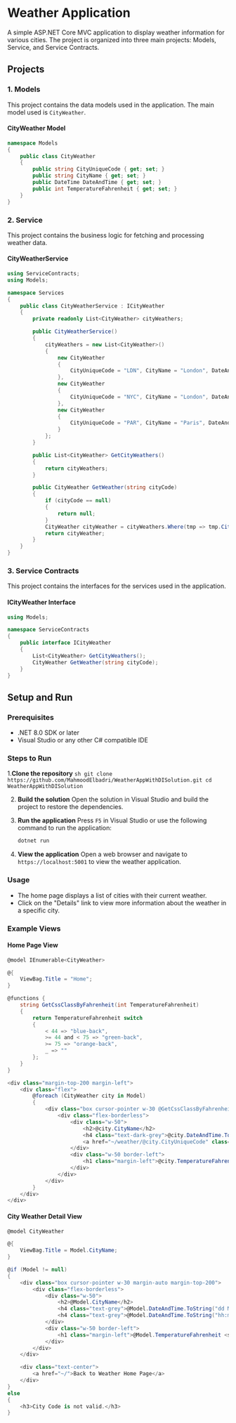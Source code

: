 


# Weather Application

A simple ASP.NET Core MVC application to display weather information for various cities. The project is organized into three main projects: Models, Service, and Service Contracts.

## Projects

### 1. Models
This project contains the data models used in the application. The main model used is `CityWeather`.

#### CityWeather Model
```csharp
namespace Models
{
    public class CityWeather
    {
        public string CityUniqueCode { get; set; }
        public string CityName { get; set; }
        public DateTime DateAndTime { get; set; }
        public int TemperatureFahrenheit { get; set; }
    }
}
```

### 2. Service
This project contains the business logic for fetching and processing weather data.

#### CityWeatherService
```csharp
using ServiceContracts;
using Models;

namespace Services
{
    public class CityWeatherService : ICityWeather
    {
        private readonly List<CityWeather> cityWeathers;

        public CityWeatherService()
        {
            cityWeathers = new List<CityWeather>()
            {
                new CityWeather
                {
                    CityUniqueCode = "LDN", CityName = "London", DateAndTime = Convert.ToDateTime("2030-01-01 8:00"), TemperatureFahrenheit = 33,
                },
                new CityWeather
                {
                    CityUniqueCode = "NYC", CityName = "London", DateAndTime = Convert.ToDateTime("2030-01-01 3:00"), TemperatureFahrenheit = 60
                },
                new CityWeather
                {
                    CityUniqueCode = "PAR", CityName = "Paris", DateAndTime = Convert.ToDateTime("2030-01-01 9:00"), TemperatureFahrenheit = 82,
                }
            };
        }

        public List<CityWeather> GetCityWeathers()
        {
            return cityWeathers;
        }

        public CityWeather GetWeather(string cityCode)
        {
            if (cityCode == null)
            {
                return null;
            }
            CityWeather cityWeather = cityWeathers.Where(tmp => tmp.CityUniqueCode == cityCode).FirstOrDefault();
            return cityWeather;
        }
    }
}
```

### 3. Service Contracts
This project contains the interfaces for the services used in the application.

#### ICityWeather Interface
```csharp
using Models;

namespace ServiceContracts
{
    public interface ICityWeather
    {
        List<CityWeather> GetCityWeathers();
        CityWeather GetWeather(string cityCode);
    }
}
```

## Setup and Run

### Prerequisites
- .NET 8.0 SDK or later
- Visual Studio or any other C# compatible IDE

### Steps to Run

1.**Clone the repository**
    ```sh
    git clone https://github.com/MahmoodElbadri/WeatherAppWithDISolution.git
    cd WeatherAppWithDISolution
    ```

2. **Build the solution**
    Open the solution in Visual Studio and build the project to restore the dependencies.

3. **Run the application**
    Press `F5` in Visual Studio or use the following command to run the application:
    ```sh
    dotnet run
    ```

4. **View the application**
    Open a web browser and navigate to `https://localhost:5001` to view the weather application.

### Usage
- The home page displays a list of cities with their current weather.
- Click on the "Details" link to view more information about the weather in a specific city.

### Example Views

#### Home Page View
```csharp
@model IEnumerable<CityWeather>

@{
    ViewBag.Title = "Home";
}

@functions {
    string GetCssClassByFahrenheit(int TemperatureFahrenheit)
    {
        return TemperatureFahrenheit switch
        {
            < 44 => "blue-back",
            >= 44 and < 75 => "green-back",
            >= 75 => "orange-back",
            _ => ""
        };
    }
}

<div class="margin-top-200 margin-left">
    <div class="flex">
        @foreach (CityWeather city in Model)
        {
            <div class="box cursor-pointer w-30 @GetCssClassByFahrenheit(city.TemperatureFahrenheit)">
                <div class="flex-borderless">
                    <div class="w-50">
                        <h2>@city.CityName</h2>
                        <h4 class="text-dark-grey">@city.DateAndTime.ToString("hh:mm tt")</h4>
                        <a href="~/weather/@city.CityUniqueCode" class="margin-top">Details</a>
                    </div>
                    <div class="w-50 border-left">
                        <h1 class="margin-left">@city.TemperatureFahrenheit <sup class="text-grey">&#8457</sup></h1>
                    </div>
                </div>
            </div>
        }
    </div>
</div>
```

#### City Weather Detail View
```csharp
@model CityWeather

@{
    ViewBag.Title = Model.CityName;
}

@if (Model != null)
{
    <div class="box cursor-pointer w-30 margin-auto margin-top-200">
        <div class="flex-borderless">
            <div class="w-50">
                <h2>@Model.CityName</h2>
                <h4 class="text-grey">@Model.DateAndTime.ToString("dd MMM yyyy")</h4>
                <h4 class="text-grey">@Model.DateAndTime.ToString("hh:mm tt")</h4>
            </div>
            <div class="w-50 border-left">
                <h1 class="margin-left">@Model.TemperatureFahrenheit <sup class="text-grey">&#8457</sup></h1>
            </div>
        </div>
    </div>

    <div class="text-center">
        <a href="~/">Back to Weather Home Page</a>
    </div>
}
else
{
    <h3>City Code is not valid.</h3>
}
```
